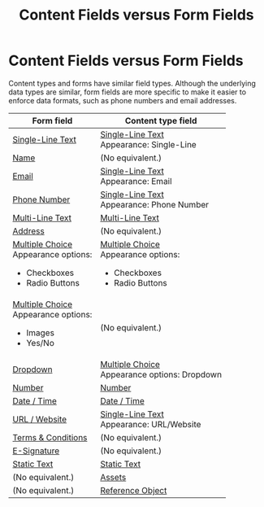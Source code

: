 ﻿---
uid: administrators-fields-overview
topic: administrators-fields-overview
locale: en
title: Content Fields versus Form Fields
dnneditions: Evoq Engage
dnnversion: 09.02.00
parent-topic: administrators-microservices-overview
related-topics: administrators-structured-content-overview,administrators-forms-overview
---

# Content Fields versus Form Fields

Content types and forms have similar field types. Although the underlying data types are similar, form fields are more specific to make it easier to enforce data formats, such as phone numbers and email addresses.

|**Form field**|**Content type field**|
|---|---|
|[Single-Line Text](xref:form-field-single-line-text)|[Single-Line Text](xref:content-field-single-line-text)<br />Appearance: Single-Line|
|[Name](xref:form-field-name)|(No equivalent.)|
|[Email](xref:form-field-email)|[Single-Line Text](xref:content-field-single-line-text)<br />Appearance: Email|
|[Phone Number](xref:form-field-phone-number)|[Single-Line Text](xref:content-field-single-line-text) <br />Appearance: Phone Number|
|[Multi-Line Text](xref:form-field-multi-line-text)|[Multi-Line Text](xref:content-field-multi-line-text)|
[Address](xref:form-field-address)|(No equivalent.)|
|[Multiple Choice](xref:form-field-multiple-choice)<br />Appearance options:<ul><li>Checkboxes</li><li>Radio Buttons</li></ul>|[Multiple Choice](xref:content-field-multiple-choice) <br />Appearance options:<ul><li>Checkboxes</li><li>Radio Buttons</li></ul>|
|[Multiple Choice](xref:form-field-multiple-choice)<br />Appearance options:<ul><li>Images</li><li>Yes/No</li></ul>|(No equivalent.)|
|[Dropdown](xref:form-field-dropdown)|[Multiple Choice](xref:content-field-multiple-choice)<br />Appearance options: Dropdown|
|[Number](xref:form-field-number)|[Number](xref:content-field-number)|
|[Date / Time](xref:form-field-date-time)|[Date / Time](xref:content-field-date-time)|
|[URL / Website](xref:form-field-url-website)|[Single-Line Text](xref:content-field-single-line-text) <br />Appearance: URL/Website|
|[Terms & Conditions](xref:form-field-terms-conditions)|(No equivalent.)|
|[E-Signature](xref:form-field-esignature)|(No equivalent.)|
|[Static Text](xref:form-field-static-text)|[Static Text](xref:content-field-static-text)|
|(No equivalent.)|[Assets](xref:content-field-assets)|
|(No equivalent.)|[Reference Object](xref:content-field-reference-object)|
